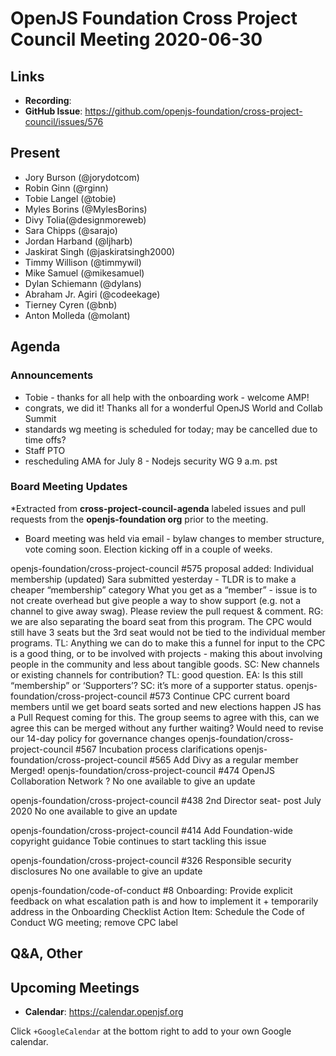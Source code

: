 # OpenJS Foundation Cross Project Council Meeting 2020-06-30

## Links

* **Recording**:
* **GitHub Issue**: https://github.com/openjs-foundation/cross-project-council/issues/576

## Present

* Jory Burson (@jorydotcom)
* Robin Ginn (@rginn)
* Tobie Langel (@tobie)
* Myles Borins (@MylesBorins)
* Divy Tolia(@designmoreweb)
* Sara Chipps (@sarajo)
* Jordan Harband (@ljharb)
* Jaskirat Singh (@jaskiratsingh2000)
* Timmy Willison (@timmywil)
* Mike Samuel (@mikesamuel)
* Dylan Schiemann (@dylans)
* Abraham Jr. Agiri (@codeekage)
* Tierney Cyren (@bnb)
* Anton Molleda (@molant)

## Agenda

### Announcements

* Tobie - thanks for all help with the onboarding work - welcome AMP!
* congrats, we did it! Thanks all for a wonderful OpenJS World and Collab Summit
* standards wg meeting is scheduled for today; may be cancelled due to time offs?
* Staff PTO
* rescheduling AMA for July 8 - Nodejs security WG 9 a.m. pst 


### Board Meeting Updates
 
*Extracted from **cross-project-council-agenda** labeled issues and pull requests from the **openjs-foundation org** prior to the meeting.

* Board meeting was held via email - bylaw changes to member structure, vote coming soon. Election kicking off in a couple of weeks.
 
openjs-foundation/cross-project-council #575
proposal added: Individual membership (updated)
Sara submitted yesterday - TLDR is to make a cheaper “membership” category 
What you get as a “member” - issue is to not create overhead but give people a way to show support (e.g. not a channel to give away swag). 
Please review the pull request & comment.
RG: we are also separating the board seat from this program. The CPC would still have 3 seats but the 3rd seat would not be tied to the individual member programs.
TL: Anything we can do to make this a funnel for input to the CPC is a good thing, or to be involved with projects - making this about involving people in the community and less about tangible goods.
SC: New channels or existing channels for contribution?
TL: good question.
EA: Is this still “membership” or ‘Supporters’?
SC: it’s more of a supporter status.
openjs-foundation/cross-project-council #573
Continue CPC current board members until we get board seats sorted and new elections happen
JS has a Pull Request coming for this. 
The group seems to agree with this, can we agree this can be merged without any further waiting?
Would need to revise our 14-day policy for governance changes
openjs-foundation/cross-project-council #567
Incubation process clarifications
openjs-foundation/cross-project-council #565
Add Divy as a regular member
Merged!
openjs-foundation/cross-project-council #474
OpenJS Collaboration Network ?
No one available to give an update
 
openjs-foundation/cross-project-council #438
2nd Director seat- post July 2020
No one available to give an update
 
openjs-foundation/cross-project-council #414
Add Foundation-wide copyright guidance
Tobie continues to start tackling this issue
 
openjs-foundation/cross-project-council #326
Responsible security disclosures
No one available to give an update

openjs-foundation/code-of-conduct #8
Onboarding: Provide explicit feedback on what escalation path is and how to implement it + temporarily address in the Onboarding Checklist
Action Item: Schedule the Code of Conduct WG meeting; remove CPC label
 


## Q&A, Other

## Upcoming Meetings

* **Calendar**: https://calendar.openjsf.org

Click `+GoogleCalendar` at the bottom right to add to your own Google calendar.



